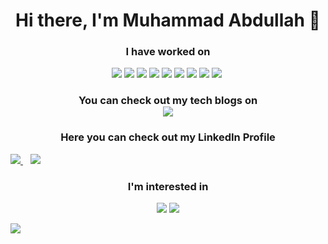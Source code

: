<h1 align="center" dir="auto">Hi there, I'm Muhammad Abdullah 👋</h1>
  <h3 align= "center" dir="auto">I have worked on</h3>
<p align="center" dir="auto">  
<img src="https://img.shields.io/badge/C%2B%2B-00599C?style=for-the-badge&logo=c%2B%2B&logoColor=white" style="max-width: 100%;">
<img src="https://img.shields.io/badge/Python-FFD43B?style=for-the-badge&logo=python&logoColor=blue" style="max-width: 100%;">
<img src="https://img.shields.io/badge/Oracle-F80000?style=for-the-badge&logo=oracle&logoColor=black">
<img src = "https://img.shields.io/badge/Microsoft_Access-A4373A?style=for-the-badge&logo=microsoft-access&logoColor=white">
<img src = "https://img.shields.io/badge/Microsoft_Excel-217346?style=for-the-badge&logo=microsoft-excel&logoColor=white">
<img src="https://img.shields.io/badge/Microsoft_PowerPoint-B7472A?style=for-the-badge&logo=microsoft-powerpoint&logoColor=white">
<img src="https://img.shields.io/badge/Microsoft_Word-2B579A?style=for-the-badge&logo=microsoft-word&logoColor=white">
<img src="https://img.shields.io/badge/Miro-F7C922?style=for-the-badge&logo=Miro&logoColor=050036">
<img src ="https://img.shields.io/badge/MySQL-005C84?style=for-the-badge&logo=mysql&logoColor=white">
<img src"https://img.shields.io/badge/Figma-F24E1E?style=for-the-badge&logo=figma&logoColor=white">
</p>
<h3 align="center" dir="auto">You can check out my tech blogs on <br> <img src ="https://img.shields.io/badge/Blogger-FF5722?style=for-the-badge&logo=blogger&logoColor=white"></h3>

<h3 align="center" dir="auto">Here you can check out my LinkedIn Profile</h3>
  
  <a href="https://www.linkedin.com/in/captainabdullah">
    <img src="https://camo.githubusercontent.com/a493f6833f99fb3c85788d6d9305e6b7a42b838e5ee5d138fd9a8214a7e77472/68747470733a2f2f696d672e736869656c64732e696f2f62616467652f6c696e6b6564696e2d2532333030373742352e7376673f267374796c653d666f722d7468652d6261646765266c6f676f3d6c696e6b6564696e266c6f676f436f6c6f723d7768697465">
  </a>
  &nbsp;&nbsp;
  <a href="https://www.instagram.com/engr_habdullah">
    <img src="https://camo.githubusercontent.com/5c3f3164b340475c38f1ec3d8c6d0c6e8656fbccac25d06cfb86477079b88638/68747470733a2f2f696d672e736869656c64732e696f2f62616467652f696e7374616772616d2d2532334534343035462e7376673f267374796c653d666f722d7468652d6261646765266c6f676f3d696e7374616772616d266c6f676f436f6c6f723d7768697465">
  </a>
  
  
  <h3 align = "center" dir="auto">I'm interested in</h3>
  <p align="center" dir="auto"> 
  <img src="https://img.shields.io/badge/Azure_DevOps-0078D7?style=for-the-badge&logo=azure-devops&logoColor=white"/>
  <img src="https://img.shields.io/badge/Google_Cloud-4285F4?style=for-the-badge&logo=google-cloud&logoColor=white"/>
  <p>
  <a href="captainAbdullah@protonmail.com">
  <img src = "https://img.shields.io/badge/ProtonMail-8B89CC?style=for-the-badge&logo=protonmail&logoColor=white"/>

 
